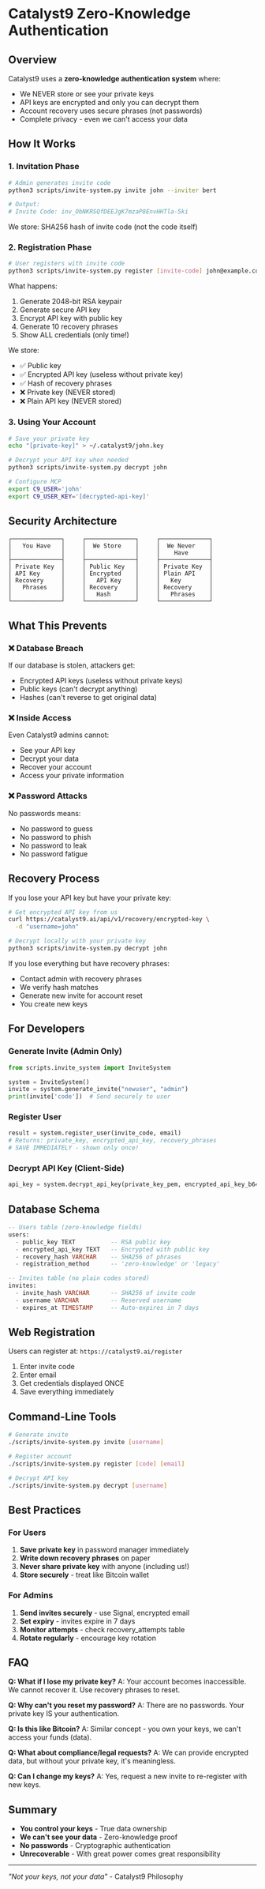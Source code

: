 # Catalyst9 Zero-Knowledge Authentication

## Overview

Catalyst9 uses a **zero-knowledge authentication system** where:
- We NEVER store or see your private keys
- API keys are encrypted and only you can decrypt them
- Account recovery uses secure phrases (not passwords)
- Complete privacy - even we can't access your data

## How It Works

### 1. Invitation Phase
```bash
# Admin generates invite code
python3 scripts/invite-system.py invite john --inviter bert

# Output:
# Invite Code: inv_ObNKRSQfDEEJgK7mzaP8EnvHHTla-5ki
```

We store: SHA256 hash of invite code (not the code itself)

### 2. Registration Phase
```bash
# User registers with invite code
python3 scripts/invite-system.py register [invite-code] john@example.com
```

What happens:
1. Generate 2048-bit RSA keypair
2. Generate secure API key
3. Encrypt API key with public key
4. Generate 10 recovery phrases
5. Show ALL credentials (only time!)

We store:
- ✅ Public key
- ✅ Encrypted API key (useless without private key)
- ✅ Hash of recovery phrases
- ❌ Private key (NEVER stored)
- ❌ Plain API key (NEVER stored)

### 3. Using Your Account

```bash
# Save your private key
echo "[private-key]" > ~/.catalyst9/john.key

# Decrypt your API key when needed
python3 scripts/invite-system.py decrypt john

# Configure MCP
export C9_USER='john'
export C9_USER_KEY='[decrypted-api-key]'
```

## Security Architecture

```
┌──────────────┐     ┌──────────────┐     ┌──────────────┐
│   You Have   │     │  We Store    │     │  We Never    │
│              │     │              │     │    Have      │
├──────────────┤     ├──────────────┤     ├──────────────┤
│ Private Key  │     │ Public Key   │     │ Private Key  │
│ API Key      │     │ Encrypted    │     │ Plain API    │
│ Recovery     │     │   API Key    │     │   Key        │
│   Phrases    │     │ Recovery     │     │ Recovery     │
│              │     │   Hash       │     │   Phrases    │
└──────────────┘     └──────────────┘     └──────────────┘
```

## What This Prevents

### ❌ Database Breach
If our database is stolen, attackers get:
- Encrypted API keys (useless without private keys)
- Public keys (can't decrypt anything)
- Hashes (can't reverse to get original data)

### ❌ Inside Access
Even Catalyst9 admins cannot:
- See your API key
- Decrypt your data
- Recover your account
- Access your private information

### ❌ Password Attacks
No passwords means:
- No password to guess
- No password to phish
- No password to leak
- No password fatigue

## Recovery Process

If you lose your API key but have your private key:
```bash
# Get encrypted API key from us
curl https://catalyst9.ai/api/v1/recovery/encrypted-key \
  -d "username=john"

# Decrypt locally with your private key
python3 scripts/invite-system.py decrypt john
```

If you lose everything but have recovery phrases:
- Contact admin with recovery phrases
- We verify hash matches
- Generate new invite for account reset
- You create new keys

## For Developers

### Generate Invite (Admin Only)
```python
from scripts.invite_system import InviteSystem

system = InviteSystem()
invite = system.generate_invite("newuser", "admin")
print(invite['code'])  # Send securely to user
```

### Register User
```python
result = system.register_user(invite_code, email)
# Returns: private_key, encrypted_api_key, recovery_phrases
# SAVE IMMEDIATELY - shown only once!
```

### Decrypt API Key (Client-Side)
```python
api_key = system.decrypt_api_key(private_key_pem, encrypted_api_key_b64)
```

## Database Schema

```sql
-- Users table (zero-knowledge fields)
users:
  - public_key TEXT          -- RSA public key
  - encrypted_api_key TEXT   -- Encrypted with public key
  - recovery_hash VARCHAR    -- SHA256 of phrases
  - registration_method      -- 'zero-knowledge' or 'legacy'

-- Invites table (no plain codes stored)
invites:
  - invite_hash VARCHAR      -- SHA256 of invite code
  - username VARCHAR         -- Reserved username
  - expires_at TIMESTAMP     -- Auto-expires in 7 days
```

## Web Registration

Users can register at: `https://catalyst9.ai/register`

1. Enter invite code
2. Enter email
3. Get credentials displayed ONCE
4. Save everything immediately

## Command-Line Tools

```bash
# Generate invite
./scripts/invite-system.py invite [username]

# Register account
./scripts/invite-system.py register [code] [email]

# Decrypt API key
./scripts/invite-system.py decrypt [username]
```

## Best Practices

### For Users
1. **Save private key** in password manager immediately
2. **Write down recovery phrases** on paper
3. **Never share private key** with anyone (including us!)
4. **Store securely** - treat like Bitcoin wallet

### For Admins
1. **Send invites securely** - use Signal, encrypted email
2. **Set expiry** - invites expire in 7 days
3. **Monitor attempts** - check recovery_attempts table
4. **Rotate regularly** - encourage key rotation

## FAQ

**Q: What if I lose my private key?**
A: Your account becomes inaccessible. We cannot recover it. Use recovery phrases to reset.

**Q: Why can't you reset my password?**
A: There are no passwords. Your private key IS your authentication.

**Q: Is this like Bitcoin?**
A: Similar concept - you own your keys, we can't access your funds (data).

**Q: What about compliance/legal requests?**
A: We can provide encrypted data, but without your private key, it's meaningless.

**Q: Can I change my keys?**
A: Yes, request a new invite to re-register with new keys.

## Summary

- **You control your keys** - True data ownership
- **We can't see your data** - Zero-knowledge proof
- **No passwords** - Cryptographic authentication
- **Unrecoverable** - With great power comes great responsibility

---

*"Not your keys, not your data"* - Catalyst9 Philosophy